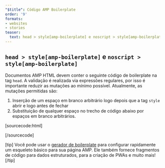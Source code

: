 ```yaml
---
"$title": Código AMP Boilerplate
order: '9'
formats:
- websites
- stories
teaser:
  text: head > style[amp-boilerplate] e noscript > style[amp-boilerplate]
---
```


<!--
This file is imported from https://github.com/ampproject/amphtml/blob/master/spec/amp-boilerplate.md.
Please do not change this file.
If you have found a bug or an issue please
have a look and request a pull request there.
-->

<!---
Copyright 2015 The AMP HTML Authors. All Rights Reserved.

Licensed under the Apache License, Version 2.0 (the "License");
you may not use this file except in compliance with the License.
You may obtain a copy of the License at

      http://www.apache.org/licenses/LICENSE-2.0

Unless required by applicable law or agreed to in writing, software
distributed under the License is distributed on an "AS-IS" BASIS,
WITHOUT WARRANTIES OR CONDITIONS OF ANY KIND, either express or implied.
See the License for the specific language governing permissions and
limitations under the License.
-->

## `head > style[amp-boilerplate]` e `noscript > style[amp-boilerplate]` <a name="head--styleamp-boilerplate-and-noscript--styleamp-boilerplate"></a>

Documentos AMP HTML devem conter o seguinte código de boilerplate na tag `head`. A validação é realizada via expressões regulares, por isso é importante reduzir as mutações ao mínimo possível. Atualmente, as mutações permitidas são:

1. Inserção de um espaço em branco arbitrário logo depois que a tag `style` abrir e logo antes de fechar
2. Substituição de qualquer espaço no trecho de código abaixo por espaços em branco arbitrários.

<!-- prettier-ignore-start -->

[sourcecode:html]
<style amp-boilerplate>body{-webkit-animation:-amp-start 8s steps(1,end) 0s 1 normal both;-moz-animation:-amp-start 8s steps(1,end) 0s 1 normal both;-ms-animation:-amp-start 8s steps(1,end) 0s 1 normal both;animation:-amp-start 8s steps(1,end) 0s 1 normal both}@-webkit-keyframes -amp-start{from{visibility:hidden}to{visibility:visible}}@-moz-keyframes -amp-start{from{visibility:hidden}to{visibility:visible}}@-ms-keyframes -amp-start{from{visibility:hidden}to{visibility:visible}}@-o-keyframes -amp-start{from{visibility:hidden}to{visibility:visible}}@keyframes -amp-start{from{visibility:hidden}to{visibility:visible}}</style><noscript><style amp-boilerplate>body{-webkit-animation:none;-moz-animation:none;-ms-animation:none;animation:none}</style></noscript>
[/sourcecode]

<!-- prettier-ignore-end -->

[tip] Você pode usar o [gerador de boilerplate](https://amp.dev/boilerplate) para configurar rapidamente um esqueleto básico para sua página AMP. Ele também fornece fragmentos de código para dados estruturados, para a criação de PWAs e muito mais! [/tip]
